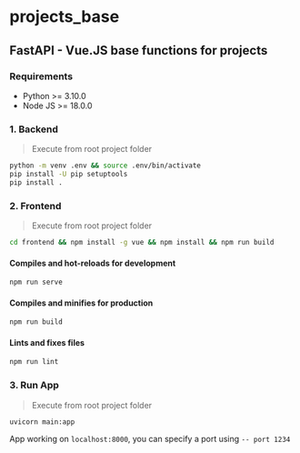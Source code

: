 # projects_base

## FastAPI - Vue.JS base functions for projects

### Requirements

- Python >= 3.10.0
- Node JS >= 18.0.0

### 1. Backend

> Execute from root project folder

```bash
python -m venv .env && source .env/bin/activate
pip install -U pip setuptools
pip install .
```

### 2. Frontend

> Execute from root project folder

```bash
cd frontend && npm install -g vue && npm install && npm run build
```

#### Compiles and hot-reloads for development

```bash
npm run serve
```

#### Compiles and minifies for production

```bash
npm run build
```

#### Lints and fixes files

```bash
npm run lint
```

### 3. Run App

> Execute from root project folder

```bash
uvicorn main:app
```

App working on `localhost:8000`, you can specify a port using `-- port 1234`
